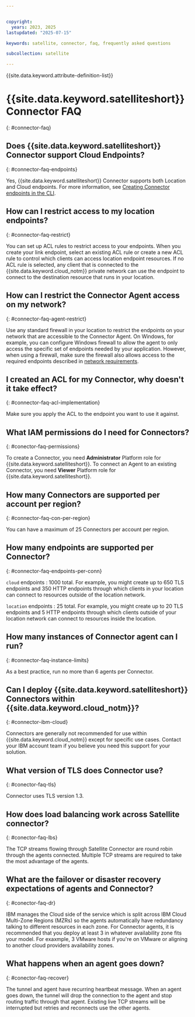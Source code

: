 ```yaml
---


copyright:
  years: 2023, 2025
lastupdated: "2025-07-15"

keywords: satellite, connector, faq, frequently asked questions

subcollection: satellite

---
```


{{site.data.keyword.attribute-definition-list}}


# {{site.data.keyword.satelliteshort}} Connector FAQ
{: #connector-faq}

## Does {{site.data.keyword.satelliteshort}} Connector support Cloud Endpoints?
{: #connector-faq-endpoints}

Yes, {{site.data.keyword.satelliteshort}} Connector supports both Location and Cloud endpoints. For more information, see [Creating Connector endpoints in the CLI](/docs/satellite?topic=satellite-connector-create-endpoints&interface=cli).
  
## How can I restrict access to my location endpoints?
{: #connector-faq-restrict}

You can set up ACL rules to restrict access to your endpoints. When you create your link endpoint, select an existing ACL rule or create a new ACL rule to control which clients can access location endpoint resources. If no ACL rule is selected, any client that is connected to the {{site.data.keyword.cloud_notm}} private network can use the endpoint to connect to the destination resource that runs in your location.

## How can I restrict the Connector Agent access on my network?
{: #connector-faq-agent-restrict}

Use any standard firewall in your location to restrict the endpoints on your network that are accessible to the Connector Agent. On Windows, for example, you can configure Windows firewall to allow the agent to only access the specific set of endpoints needed by your application. However, when using a firewall, make sure the firewall also allows access to the required endpoints described in [network requirements](/docs/satellite?topic=satellite-understand-connectors#network-requirements).

## I created an ACL for my Connector, why doesn't it take effect?
{: #connector-faq-acl-implementation}

Make sure you apply the ACL to the endpoint you want to use it against. 
  
## What IAM permissions do I need for Connectors?
{: #conector-faq-permissions}

To create a Connector, you need **Administrator** Platform role for {{site.data.keyword.satelliteshort}}. To connect an Agent to an existing Connector, you need **Viewer** Platform role for {{site.data.keyword.satelliteshort}}.

## How many Connectors are supported per account per region?
{: #connector-faq-con-per-region}

You can have a maximum of 25 Connectors per account per region.

## How many endpoints are supported per Connector?
{: #connector-faq-endpoints-per-conn}

`cloud` endpoints
:   1000 total. For example, you might create up to 650 TLS endpoints and 350 HTTP endpoints through which clients in your location can connect to resources outside of the location network.

`location` endpoints
:   25 total. For example, you might create up to 20 TLS endpoints and 5 HTTP endpoints through which clients outside of your location network can connect to resources inside the location.

## How many instances of Connector agent can I run?
{: #connector-faq-instance-limits}

As a best practice, run no more than 6 agents per Connector.

## Can I deploy {{site.data.keyword.satelliteshort}} Connectors within {{site.data.keyword.cloud_notm}}?
{: #connector-ibm-cloud}

Connectors are generally not recommended for use within {{site.data.keyword.cloud_notm}} except for specific use cases. Contact your IBM account team if you believe you need this support for your solution.

## What version of TLS does Connector use?
{: #conector-faq-tls}

Connector uses TLS version 1.3.




## How does load balancing work across Satellite connector?
{: #conector-faq-lbs}

The TCP streams flowing through Satellite Connector are round robin through the agents connected. Multiple TCP streams are required to take the most advantage of the agents.

## What are the failover or disaster recovery expectations of agents and Connector?
{: #conector-faq-dr}

IBM manages the Cloud side of the service which is split across IBM Cloud Multi-Zone Regions (MZRs) so the agents automatically have redundancy talking to different resources in each zone. For Connector agents, it is recommended that you deploy at least 3 in whatever availability zone fits your model. For exaxmple, 3 VMware hosts if you're on VMware or aligning to another cloud providers availability zones.

## What happens when an agent goes down?
{: #conector-faq-recover}

The tunnel and agent have recurring heartbeat message. When an agent goes down, the tunnel will drop the connection to the agent and stop routing traffic through that agent. Existing live TCP streams will be interrupted but retries and reconnects use the other agents.
